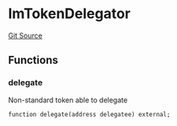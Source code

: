 # ImTokenDelegator
[Git Source](https://github.com/malda-protocol/malda-lending/blob/6ea8fcbab45a04b689cc49c81c736245cab92c98/src\interfaces\ImToken.sol)


## Functions
### delegate

Non-standard token able to delegate


```solidity
function delegate(address delegatee) external;
```

